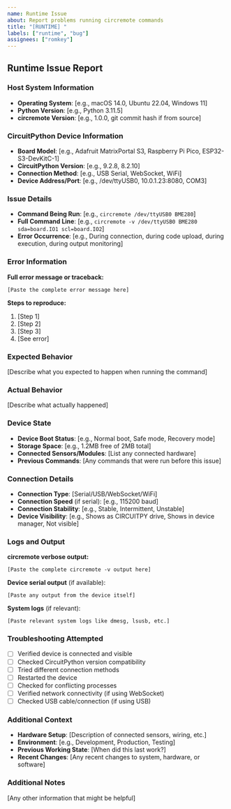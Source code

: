 ```yaml
---
name: Runtime Issue
about: Report problems running circremote commands
title: "[RUNTIME] "
labels: ["runtime", "bug"]
assignees: ["romkey"]
---
```


## Runtime Issue Report

### Host System Information
- **Operating System**: [e.g., macOS 14.0, Ubuntu 22.04, Windows 11]
- **Python Version**: [e.g., Python 3.11.5]
- **circremote Version**: [e.g., 1.0.0, git commit hash if from source]

### CircuitPython Device Information
- **Board Model**: [e.g., Adafruit MatrixPortal S3, Raspberry Pi Pico, ESP32-S3-DevKitC-1]
- **CircuitPython Version**: [e.g., 9.2.8, 8.2.10]
- **Connection Method**: [e.g., USB Serial, WebSocket, WiFi]
- **Device Address/Port**: [e.g., /dev/ttyUSB0, 10.0.1.23:8080, COM3]

### Issue Details
- **Command Being Run**: [e.g., `circremote /dev/ttyUSB0 BME280`]
- **Full Command Line**: [e.g., `circremote -v /dev/ttyUSB0 BME280 sda=board.IO1 scl=board.IO2`]
- **Error Occurrence**: [e.g., During connection, during code upload, during execution, during output monitoring]

### Error Information
**Full error message or traceback:**
```
[Paste the complete error message here]
```

**Steps to reproduce:**
1. [Step 1]
2. [Step 2]
3. [Step 3]
4. [See error]

### Expected Behavior
[Describe what you expected to happen when running the command]

### Actual Behavior
[Describe what actually happened]

### Device State
- **Device Boot Status**: [e.g., Normal boot, Safe mode, Recovery mode]
- **Storage Space**: [e.g., 1.2MB free of 2MB total]
- **Connected Sensors/Modules**: [List any connected hardware]
- **Previous Commands**: [Any commands that were run before this issue]

### Connection Details
- **Connection Type**: [Serial/USB/WebSocket/WiFi]
- **Connection Speed** (if serial): [e.g., 115200 baud]
- **Connection Stability**: [e.g., Stable, Intermittent, Unstable]
- **Device Visibility**: [e.g., Shows as CIRCUITPY drive, Shows in device manager, Not visible]

### Logs and Output
**circremote verbose output:**
```
[Paste the complete circremote -v output here]
```

**Device serial output** (if available):
```
[Paste any output from the device itself]
```

**System logs** (if relevant):
```
[Paste relevant system logs like dmesg, lsusb, etc.]
```

### Troubleshooting Attempted
- [ ] Verified device is connected and visible
- [ ] Checked CircuitPython version compatibility
- [ ] Tried different connection methods
- [ ] Restarted the device
- [ ] Checked for conflicting processes
- [ ] Verified network connectivity (if using WebSocket)
- [ ] Checked USB cable/connection (if using USB)

### Additional Context
- **Hardware Setup**: [Description of connected sensors, wiring, etc.]
- **Environment**: [e.g., Development, Production, Testing]
- **Previous Working State**: [When did this last work?]
- **Recent Changes**: [Any recent changes to system, hardware, or software]

### Additional Notes
[Any other information that might be helpful] 